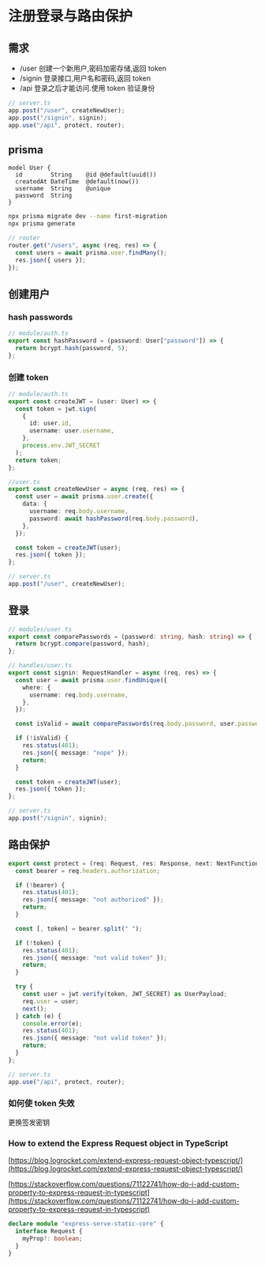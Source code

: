 # 注册登录与路由保护

## 需求

- /user 创建一个新用户,密码加密存储,返回 token
- /signin 登录接口,用户名和密码,返回 token
- /api 登录之后才能访问.使用 token 验证身份

```ts
// server.ts
app.post("/user", createNewUser);
app.post("/signin", signin);
app.use("/api", protect, router);
```

## prisma

```prisma
model User {
  id        String    @id @default(uuid())
  createdAt DateTime  @default(now())
  username  String    @unique
  password  String
}
```

```bash
npx prisma migrate dev --name first-migration
npx prisma generate
```

```ts
// router
router.get("/users", async (req, res) => {
  const users = await prisma.user.findMany();
  res.json({ users });
});
```

## 创建用户

### hash passwords

```ts
// module/auth.ts
export const hashPassword = (password: User["password"]) => {
  return bcrypt.hash(password, 5);
};
```

### 创建 token

```ts
// module/auth.ts
export const createJWT = (user: User) => {
  const token = jwt.sign(
    {
      id: user.id,
      username: user.username,
    },
    process.env.JWT_SECRET
  );
  return token;
};
```

```ts
//user.ts
export const createNewUser = async (req, res) => {
  const user = await prisma.user.create({
    data: {
      username: req.body.username,
      password: await hashPassword(req.body.password),
    },
  });

  const token = createJWT(user);
  res.json({ token });
};
```

```ts
// server.ts
app.post("/user", createNewUser);
```

## 登录

```ts
// modules/user.ts
export const comparePasswords = (password: string, hash: string) => {
  return bcrypt.compare(password, hash);
};
```

```ts
// handles/user.ts
export const signin: RequestHandler = async (req, res) => {
  const user = await prisma.user.findUnique({
    where: {
      username: req.body.username,
    },
  });

  const isValid = await comparePasswords(req.body.password, user.password);

  if (!isValid) {
    res.status(401);
    res.json({ message: "nope" });
    return;
  }

  const token = createJWT(user);
  res.json({ token });
};
```

```ts
// server.ts
app.post("/signin", signin);
```

## 路由保护

```ts
export const protect = (req: Request, res: Response, next: NextFunction) => {
  const bearer = req.headers.authorization;

  if (!bearer) {
    res.status(401);
    res.json({ message: "not authorized" });
    return;
  }

  const [, token] = bearer.split(" ");

  if (!token) {
    res.status(401);
    res.json({ message: "not valid token" });
    return;
  }

  try {
    const user = jwt.verify(token, JWT_SECRET) as UserPayload;
    req.user = user;
    next();
  } catch (e) {
    console.error(e);
    res.status(401);
    res.json({ message: "not valid token" });
    return;
  }
};
```

```ts
// server.ts
app.use("/api", protect, router);
```

### 如何使 token 失效

更换签发密钥

### How to extend the Express Request object in TypeScript

[https://blog.logrocket.com/extend-express-request-object-typescript/](https://blog.logrocket.com/extend-express-request-object-typescript/)

[https://stackoverflow.com/questions/71122741/how-do-i-add-custom-property-to-express-request-in-typescript](https://stackoverflow.com/questions/71122741/how-do-i-add-custom-property-to-express-request-in-typescript)

```ts
declare module "express-serve-static-core" {
  interface Request {
    myProp?: boolean;
  }
}
```

